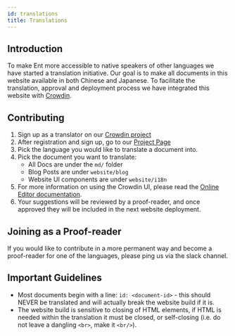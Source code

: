 ```yaml
---
id: translations
title: Translations
---
```


## Introduction

To make Ent more accessible to native speakers of other languages we have started a translation initiative.
Our goal is to make all documents in this website available in both Chinese and Japanese. To facilitate the 
translation, approval and deployment process we have integrated this website with [Crowdin](https://crowdin.com).

## Contributing

1. Sign up as a translator on our [Crowdin project](https://crwd.in/ent)
2. After registration and sign up, go to our [Project Page](https://crowdin.com/project/ent)
3. Pick the language you would like to translate a document into.
4. Pick the document you want to translate:
   * All Docs are under the `md/` folder
   * Blog Posts are under `website/blog`
   * Website UI components are under `website/i18n`
5. For more information on using the Crowdin UI, please read the [Online Editor documentation](https://support.crowdin.com/online-editor/).
6. Your suggestions will be reviewed by a proof-reader, and once approved they will be 
included in the next website deployment. 

## Joining as a Proof-reader
If you would like to contribute in a more permanent way and become a proof-reader
for one of the languages, please ping us via the slack channel.

## Important Guidelines

- Most documents begin with a line: `id: <document-id>` - this should NEVER be translated and will actually break the website build if it is.
- The website build is sensitive to closing of HTML elements, if HTML is needed within the translation it must be closed,
  or self-closing (i.e. do not leave a dangling `<br>`, make it `<br/>`).
